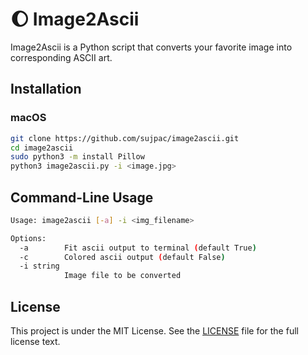 # :moon: Image2Ascii

Image2Ascii is a Python script that converts your favorite image into corresponding ASCII art.

## Installation
### macOS
```bash
git clone https://github.com/sujpac/image2ascii.git
cd image2ascii
sudo python3 -m install Pillow
python3 image2ascii.py -i <image.jpg>
```

## Command-Line Usage
```bash
Usage: image2ascii [-a] -i <img_filename>

Options:
  -a        Fit ascii output to terminal (default True)
  -c        Colored ascii output (default False)
  -i string
            Image file to be converted
```

## License
This project is under the MIT License. See the [LICENSE](https://github.com/sujpac/image2ascii/blob/main/LICENSE) file for the full license text.

